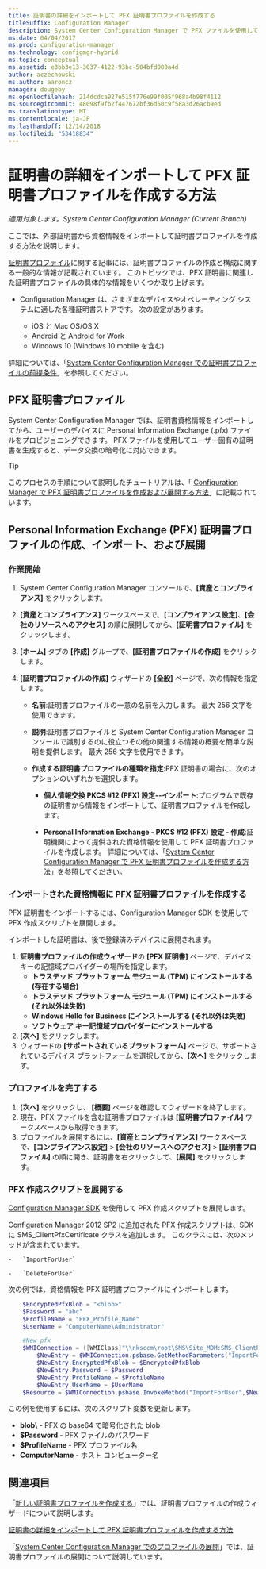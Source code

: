 ```yaml
---
title: 証明書の詳細をインポートして PFX 証明書プロファイルを作成する
titleSuffix: Configuration Manager
description: System Center Configuration Manager で PFX ファイルを使用して暗号化されたデータ交換をサポートするユーザーに固有の証明書を生成する方法について説明します。
ms.date: 04/04/2017
ms.prod: configuration-manager
ms.technology: configmgr-hybrid
ms.topic: conceptual
ms.assetid: e3bb3e13-3037-4122-93bc-504bfd080a4d
author: aczechowski
ms.author: aaroncz
manager: dougeby
ms.openlocfilehash: 214dcdca927e515f776e99f005f968a4b98f4112
ms.sourcegitcommit: 48098f9fb2f447672bf36d50c9f58a3d26acb9ed
ms.translationtype: MT
ms.contentlocale: ja-JP
ms.lasthandoff: 12/14/2018
ms.locfileid: "53418834"
---
```

# <a name="how-to-create-pfx-certificate-profiles-by-importing-certificate-details"></a>証明書の詳細をインポートして PFX 証明書プロファイルを作成する方法

*適用対象します。System Center Configuration Manager (Current Branch)*


ここでは、外部証明書から資格情報をインポートして証明書プロファイルを作成する方法を説明します。  

[証明書プロファイル](../../protect/deploy-use/introduction-to-certificate-profiles.md)に関する記事には、証明書プロファイルの作成と構成に関する一般的な情報が記載されています。 このトピックでは、PFX 証明書に関連した証明書プロファイルの具体的な情報をいくつか取り上げます。

- Configuration Manager は、さまざまなデバイスやオペレーティング システムに適した各種証明書ストアです。  次の設定があります。

  -   iOS と Mac OS/OS X
  -   Android と Android for Work
  -   Windows 10 (Windows 10 mobile を含む)

詳細については、「[System Center Configuration Manager での証明書プロファイルの前提条件](../../protect/plan-design/prerequisites-for-certificate-profiles.md)」を参照してください。

## <a name="pfx-certificate-profiles"></a>PFX 証明書プロファイル
System Center Configuration Manager では、証明書資格情報をインポートしてから、ユーザーのデバイスに Personal Information Exchange (.pfx) ファイルをプロビジョニングできます。 PFX ファイルを使用してユーザー固有の証明書を生成すると、データ交換の暗号化に対応できます。

> [!TIP]  
>  このプロセスの手順について説明したチュートリアルは、「 [Configuration Manager で PFX 証明書プロファイルを作成および展開する方法](http://blogs.technet.com/b/karanrustagi/archive/2015/09/01/how-to-create-and-deploy-pfx-certificate-profiles-in-configuration-manager.aspx)」に記載されています。  

## <a name="create-import-and-deploy-a-personal-information-exchange-pfx-certificate-profile"></a>Personal Information Exchange (PFX) 証明書プロファイルの作成、インポート、および展開  

### <a name="get-started"></a>作業開始

1.  System Center Configuration Manager コンソールで、**[資産とコンプライアンス]** をクリックします。  
2.  **[資産とコンプライアンス]** ワークスペースで、**[コンプライアンス設定]**、**[会社のリソースへのアクセス]** の順に展開してから、**[証明書プロファイル]** をクリックします。  

3.  **[ホーム]** タブの **[作成]** グループで、**[証明書プロファイルの作成]** をクリックします。

4.  **[証明書プロファイルの作成]** ウィザードの **[全般]** ページで、次の情報を指定します。  

    -   **名前**:証明書プロファイルの一意の名前を入力します。 最大 256 文字を使用できます。  

    -   **説明**:証明書プロファイルと System Center Configuration Manager コンソールで識別するのに役立つその他の関連する情報の概要を簡単な説明を提供します。 最大 256 文字を使用できます。  

    -   **作成する証明書プロファイルの種類を指定**:PFX 証明書の場合に、次のオプションのいずれかを選択します。  

        -   **個人情報交換 PKCS #12 (PFX) 設定--インポート**:プログラムで既存の証明書から情報をインポートして、証明書プロファイルを作成します。  

        -   **Personal Information Exchange - PKCS #12 (PFX) 設定 - 作成**:証明機関によって提供された資格情報を使用して PFX 証明書プロファイルを作成します。  詳細については、「[System Center Configuration Manager で PFX 証明書プロファイルを作成する方法](../../mdm/deploy-use/create-pfx-certificate-profiles.md)」を参照してください。


### <a name="create-a-pfx-certificate-profile-for-the-imported-credentials"></a>インポートされた資格情報に PFX 証明書プロファイルを作成する

PFX 証明書をインポートするには、Configuration Manager SDK を使用して PFX 作成スクリプトを展開します。 

インポートした証明書は、後で登録済みデバイスに展開されます。

1. **証明書プロファイルの作成ウィザード**の **[PFX 証明書]** ページで、デバイス キーの記憶域プロバイダーの場所を指定します。
    -   **トラステッド プラットフォーム モジュール (TPM) にインストールする (存在する場合)**  
    -   **トラステッド プラットフォーム モジュール (TPM) にインストールする (それ以外は失敗)** 
    -   **Windows Hello for Business にインストールする (それ以外は失敗)** 
    -   **ソフトウェア キー記憶域プロバイダーにインストールする** 
2. **[次へ]** をクリックします。 
3. ウィザードの **[サポートされているプラットフォーム]** ページで、サポートされているデバイス プラットフォームを選択してから、**[次へ]** をクリックします。

### <a name="finish-the-profile"></a>プロファイルを完了する

1.  **[次へ]** をクリックし、 **[概要]** ページを確認してウィザードを終了します。  
2.  現在、PFX ファイルを含む証明書プロファイルは **[証明書プロファイル]** ワークスペースから取得できます。 
3.  プロファイルを展開するには、**[資産とコンプライアンス]** ワークスペースで、**[コンプライアンス設定]** > **[会社のリソースへのアクセス]** > **[証明書プロファイル]** の順に開き、証明書を右クリックして、**[展開]** をクリックします。 

### <a name="deploy-a-create-pfx-script"></a>PFX 作成スクリプトを展開する

[Configuration Manager SDK](http://go.microsoft.com/fwlink/?LinkId=613525) を使用して PFX 作成スクリプトを展開します。 

Configuration Manager 2012 SP2 に追加された PFX 作成スクリプトは、SDK に SMS_ClientPfxCertificate クラスを追加します。 このクラスには、次のメソッドが含まれています。  

    -   `ImportForUser`  

    -   `DeleteForUser`  

次の例では、資格情報を PFX 証明書プロファイルにインポートします。

``` powershell
    $EncryptedPfxBlob = "<blob>"  
    $Password = "abc"  
    $ProfileName = "PFX_Profile_Name"  
    $UserName = "ComputerName\Administrator"  

    #New pfx  
    $WMIConnection = ([WMIClass]"\\nksccm\root\SMS\Site_MDM:SMS_ClientPfxCertificate")  
        $NewEntry = $WMIConnection.psbase.GetMethodParameters("ImportForUser")  
        $NewEntry.EncryptedPfxBlob = $EncryptedPfxBlob  
        $NewEntry.Password = $Password  
        $NewEntry.ProfileName = $ProfileName  
        $NewEntry.UserName = $UserName  
    $Resource = $WMIConnection.psbase.InvokeMethod("ImportForUser",$NewEntry,$null)  
```  

この例を使用するには、次のスクリプト変数を更新します。  

   -   **blob**\ - PFX の base64 で暗号化された blob  
   -   **$Password** - PFX ファイルのパスワード  
   -   **$ProfileName** - PFX プロファイル名  
   -   **ComputerName** - ホスト コンピューター名   

## <a name="see-also"></a>関連項目
「[新しい証明書プロファイルを作成する](../../protect/deploy-use/create-certificate-profiles.md)」では、証明書プロファイルの作成ウィザードについて説明します。

[証明書の詳細をインポートして PFX 証明書プロファイルを作成する方法](../../mdm/deploy-use/create-pfx-certificate-profiles.md)

「[System Center Configuration Manager でのプロファイルの展開](../../protect/deploy-use/deploy-wifi-vpn-email-cert-profiles.md)」では、証明書プロファイルの展開について説明しています。